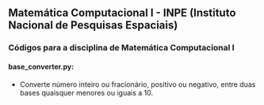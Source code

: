## Matemática Computacional I - INPE (Instituto Nacional de Pesquisas Espaciais)

### Códigos para a disciplina de Matemática Computacional I

#### base_converter.py:
- Converte número inteiro ou fracionário, positivo ou negativo, entre duas bases quaisquer menores ou iguais a 10.
